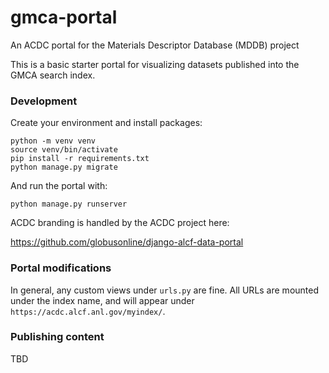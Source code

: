 # gmca-portal
An ACDC portal for the Materials Descriptor Database (MDDB) project

This is a basic starter portal for visualizing datasets published into the GMCA search index.

### Development

Create your environment and install packages:

```
python -m venv venv
source venv/bin/activate
pip install -r requirements.txt
python manage.py migrate
```

And run the portal with:

```
python manage.py runserver
```

ACDC branding is handled by the ACDC project here:

https://github.com/globusonline/django-alcf-data-portal


### Portal modifications

In general, any custom views under `urls.py` are fine. All URLs are mounted under
the index name, and will appear under ``https://acdc.alcf.anl.gov/myindex/``.

### Publishing content

TBD
